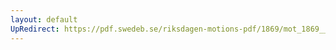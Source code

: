 ```yaml
---
layout: default
UpRedirect: https://pdf.swedeb.se/riksdagen-motions-pdf/1869/mot_1869__ak__00313/mot_1869__ak__00313_003.pdf
---
```

